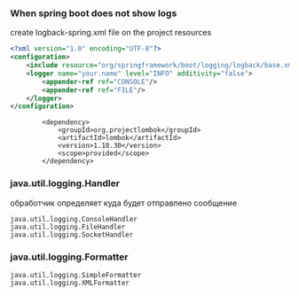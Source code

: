 ### When spring boot does not show logs

create logback-spring.xml file on the project resources

```xml
<?xml version="1.0" encoding="UTF-8"?>
<configuration>
    <include resource="org/springframework/boot/logging/logback/base.xml"/>
    <logger name="your.name" level="INFO" additivity="false">
        <appender-ref ref="CONSOLE"/>
        <appender-ref ref="FILE"/>
    </logger>
</configuration>
```


```mvn
        <dependency>
            <groupId>org.projectlombok</groupId>
            <artifactId>lombok</artifactId>
            <version>1.18.30</version>
            <scope>provided</scope>
        </dependency>
```

### java.util.logging.Handler

обработчик определяет куда будет отправлено сообщение
```
java.util.logging.ConsoleHandler
java.util.logging.FileHandler
java.util.logging.SocketHandler
```

### java.util.logging.Formatter
```
java.util.logging.SimpleFormatter
java.util.logging.XMLFormatter
```
